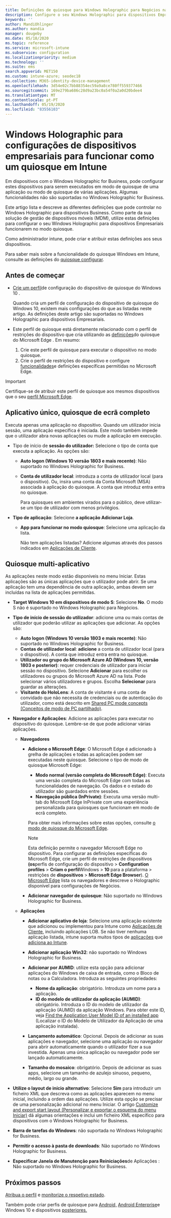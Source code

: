 ```yaml
---
title: Definições de quiosque para Windows Holographic para Negócios na Microsoft Intune - Azure Microsoft Docs
description: Configure o seu Windows Holographic para dispositivos Empresariais como quiosques de aplicação única e multi-aplicações, personalize o menu inicial, adicione aplicações, mostre a barra de tarefas e configure um navegador web no Microsoft Intune.
keywords: ''
author: MandiOhlinger
ms.author: mandia
manager: dougeby
ms.date: 05/18/2020
ms.topic: reference
ms.service: microsoft-intune
ms.subservice: configuration
ms.localizationpriority: medium
ms.technology: ''
ms.suite: ems
search.appverid: MET150
ms.custom: intune-azure; seodec18
ms.collection: M365-identity-device-management
ms.openlocfilehash: 3d54e02c7bb88354ec59a9a8ce780ff559377466
ms.sourcegitcommit: 169e279ba686c28d9a23bc0a54f0a2a0d20bdee4
ms.translationtype: MT
ms.contentlocale: pt-PT
ms.lasthandoff: 05/19/2020
ms.locfileid: "83556103"
---
```

# <a name="windows-holographic-for-business-device-settings-to-run-as-a-kiosk-in-intune"></a>Windows Holographic para configurações de dispositivos empresariais para funcionar como um quiosque em Intune

Em dispositivos com o Windows Holographic for Business, pode configurar estes dispositivos para serem executados em modo de quiosque de uma aplicação ou modo de quiosque de várias aplicações. Algumas funcionalidades não são suportadas no Windows Holographic for Business.

Este artigo lista e descreve as diferentes definições que pode controlar no Windows Holographic para dispositivos Business. Como parte da sua solução de gestão de dispositivos móveis (MDM), utilize estas definições para configurar o seu Windows Holographic para dispositivos Empresariais funcionarem no modo quiosque.

Como administrador intune, pode criar e atribuir estas definições aos seus dispositivos.

Para saber mais sobre a funcionalidade do quiosque Windows em Intune, consulte as definições do [quiosque configurar](kiosk-settings.md).

## <a name="before-you-begin"></a>Antes de começar

- [Crie um perfil](kiosk-settings.md#create-the-profile)de configuração do dispositivo de quiosque do Windows 10 .

  Quando cria um perfil de configuração do dispositivo de quiosque do Windows 10, existem mais configurações do que as listadas neste artigo. As definições deste artigo são suportadas no Windows Holographic para dispositivos Empresariais.

- Este perfil de quiosque está diretamente relacionado com o perfil de restrições do dispositivo que cria utilizando as [definições](device-restrictions-windows-holographic.md#microsoft-edge-browser)do quiosque do Microsoft Edge . Em resumo:

  1. Crie este perfil de quiosque para executar o dispositivo no modo quiosque.
  2. Crie o perfil de restrições do dispositivo e configure [funcionalidades](device-restrictions-windows-holographic.md#microsoft-edge-browser)e definições específicas permitidas no Microsoft Edge.

> [!IMPORTANT]
> Certifique-se de atribuir este perfil de quiosque aos mesmos dispositivos que o seu [perfil Microsoft Edge](device-restrictions-windows-holographic.md#microsoft-edge-browser).

## <a name="single-app-full-screen-kiosk"></a>Aplicativo único, quiosque de ecrã completo

Executa apenas uma aplicação no dispositivo. Quando um utilizador inicia sessão, uma aplicação específica é iniciada. Este modo também impede que o utilizador abra novas aplicações ou mude a aplicação em execução.

- Tipo de início de **sessão do utilizador:** Selecione o tipo de conta que executa a aplicação. As opções são:

  - **Auto logon (Windows 10 versão 1803 e mais recente)**: Não suportado no Windows Holographic for Business.
  - **Conta de utilizador local**: introduza a conta de utilizador local (para o dispositivo). Ou, insira uma conta da Conta Microsoft (MSA) associada à aplicação do quiosque. A conta que introduz entra entra no quiosque.

    Para quiosques em ambientes virados para o público, deve utilizar-se um tipo de utilizador com menos privilégios.

- **Tipo de aplicação**: Selecione **a aplicação Adicionar Loja**.

  - **App para funcionar no modo quiosque**: Selecione uma aplicação da lista.

    Não tem aplicações listadas? Adicione algumas através dos passos indicados em [Aplicações de Cliente](../apps/apps-add.md).

## <a name="multi-app-kiosk"></a>Quiosque multi-aplicativo

As aplicações neste modo estão disponíveis no menu Iniciar. Estas aplicações são as únicas aplicações que o utilizador pode abrir. Se uma aplicação tem uma dependência de outra aplicação, ambas devem ser incluídas na lista de aplicações permitidas.

- **Target Windows 10 em dispositivos de modo S**: Selecione **No**. O modo S não é suportado no Windows Holographic para Negócios.

- **Tipo de início de sessão do utilizador**: adicione uma ou mais contas de utilizador que poderão utilizar as aplicações que adicionar. As opções são:

  - **Auto logon (Windows 10 versão 1803 e mais recente)**: Não suportado no Windows Holographic for Business.
  - **Contas de utilizador local**: **adicione** a conta de utilizador local (para o dispositivo). A conta que introduz entra entra no quiosque.
  - **Utilizador ou grupo do Microsoft Azure AD (Windows 10, versão 1803 e posterior)**: requer credenciais de utilizador para iniciar sessão no dispositivo. Selecione **Adicionar** para escolher os utilizadores ou grupos do Microsoft Azure AD na lista. Pode selecionar vários utilizadores e grupos. Escolha **Selecionar** para guardar as alterações.
  - **Visitante do HoloLens**: A conta de visitante é uma conta de convidado que não necessita de credenciais ou de autenticação do utilizador, como está descrito em [Shared PC mode concepts (Conceitos de modo de PC partilhado)](https://docs.microsoft.com/windows/configuration/set-up-shared-or-guest-pc#shared-pc-mode-concepts).

- **Navegador e Aplicações**: Adicione as aplicações para executar no dispositivo do quiosque. Lembre-se de que pode adicionar várias aplicações.

  - **Navegadores**
    - **Adicione o Microsoft Edge**: O Microsoft Edge é adicionado à grelha de aplicações e todas as aplicações podem ser executadas neste quiosque. Selecione o tipo de modo de quiosque Microsoft Edge:

      - **Modo normal (versão completa do Microsoft Edge)**: Executa uma versão completa do Microsoft Edge com todas as funcionalidades de navegação. Os dados e o estado do utilizador são guardados entre sessões.
      - **Navegação pública (InPrivate)**: Executa uma versão multi-tab do Microsoft Edge InPrivate com uma experiência personalizada para quiosques que funcionam em modo de ecrã completo.

      Para obter mais informações sobre estas opções, consulte [o modo de quiosque do Microsoft Edge](https://docs.microsoft.com/microsoft-edge/deploy/microsoft-edge-kiosk-mode-deploy#supported-configuration-types).

      > [!NOTE]
      > Esta definição permite o navegador Microsoft Edge no dispositivo. Para configurar as definições específicas do Microsoft Edge, crie um perfil de restrições de dispositivos **(os**perfis de configuração do dispositivo  >  **Configuration profiles**  >  **Criam o perfil**Windows  >  **10** para a plataforma > restrições de **dispositivos**  >  **Microsoft Edge Browser**). [O Microsoft Edge](device-restrictions-windows-holographic.md#microsoft-edge-browser) lista os navegadores e descreve o Holographic disponível para configurações de Negócios.

    - **Adicionar navegador de quiosque**: Não suportado no Windows Holographic for Business.

  - **Aplicações**
    - **Adicionar aplicativo de loja**: Selecione uma aplicação existente que adicionou ou implementou para Intune como [Aplicações de Cliente](../apps/apps-add.md), incluindo aplicações LOB. Se não tiver nenhuma aplicação listada, intune suporta muitos tipos de [aplicações](../apps/apps-add.md) que [adiciona ao Intune](../apps/store-apps-windows.md).
    - **Adicionar aplicação Win32**: não suportado no Windows Holographic for Business.
    - **Adicionar por AUMID**: utilize esta opção para adicionar aplicações do Windows de caixa de entrada, como o Bloco de notas ou a Calculadora. Introduza as seguintes propriedades:

      - **Nome da aplicação**: obrigatório. Introduza um nome para a aplicação.
      - **ID do modelo de utilizador da aplicação (AUMID)**: obrigatório. Introduza o ID do modelo de utilizador da aplicação (AUMID) da aplicação Windows. Para obter este ID, veja [Find the Application User Model ID of an installed app](https://docs.microsoft.com/windows-hardware/customize/enterprise/find-the-application-user-model-id-of-an-installed-app) (Localizar o ID do Modelo de Utilizador da Aplicação de uma aplicação instalada).

    - **Lançamento automático**: Opcional. Depois de adicionar as suas aplicações e navegador, selecione uma aplicação ou navegador para abrir automaticamente quando o utilizador fizer a sua investida. Apenas uma única aplicação ou navegador pode ser lançado automaticamente.
    - **Tamanho do mosaico**: obrigatório. Depois de adicionar as suas apps, selecione um tamanho de azulejo sinuoso, pequeno, médio, largo ou grande.

- **Utilize o layout de início alternativo**: Selecione **Sim** para introduzir um ficheiro XML que descreva como as aplicações aparecem no menu inicial, incluindo a ordem das aplicações. Utilize esta opção se precisar de uma personalização adicional no menu Iniciar. O artigo [Customize and export start layout (Personalizar e exportar o esquema do menu Iniciar)](https://docs.microsoft.com/hololens/hololens-kiosk#start-layout-for-hololens) dá algumas orientações e inclui um ficheiro XML específico para dispositivos com o Windows Holographic for Business.

- **Barra de tarefas do Windows**: não suportada no Windows Holographic for Business.
- **Permitir o acesso à pasta de downloads**: Não suportado no Windows Holographic for Business.
- **Especificar Janela de Manutenção para Reiniciações**de Aplicações : Não suportado no Windows Holographic for Business.

## <a name="next-steps"></a>Próximos passos

[Atribua o perfil](device-profile-assign.md) e [monitorize o respetivo estado](device-profile-monitor.md).

Também pode criar perfis de quiosque para [Android,](device-restrictions-android.md#kiosk) [Android Enterprise](device-restrictions-android-for-work.md#dedicated-devices)e Windows 10 e dispositivos [posteriores.](kiosk-settings-windows.md)
